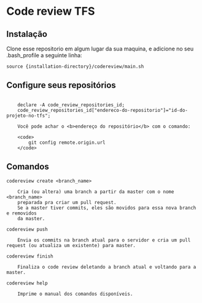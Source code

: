 <h1>Code review TFS</h1>

<h2>Instalação</h2>
Clone esse repositorio em algum lugar da sua maquina, e adicione no seu .bash_profile a seguinte linha:

<code>source {installation-directory}/codereview/main.sh</code>

<h2>Configure seus repositórios</h2>

<code>
	declare -A code_review_repositories_id;
	code_review_repositories_id["endereco-do-repositorio"]="id-do-projeto-no-tfs";
</code>

		Você pode achar o <b>endereço do repositório</b> com o comando:

		<code>
			git config remote.origin.url
		</code>

<h2>Comandos</h2>

<code>codereview create \<branch_name\></code>

        Cria (ou altera) uma branch a partir da master com o nome <branch_name>
        preparada pra criar um pull request.
        Se a master tiver commits, eles são movidos para essa nova branch e removidos
        da master.

<code>codereview push</code>

        Envia os commits na branch atual para o servidor e cria um pull request (ou atualiza um existente) para master.

<code>codereview finish</code>

        Finaliza o code review deletando a branch atual e voltando para a master.

<code>codereview help</code>

        Imprime o manual dos comandos disponíveis.
